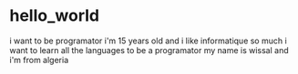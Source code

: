 # hello_world
i want to be programator 
i'm 15 years old and i like informatique so much i want to learn all the languages to be a programator 
my name is wissal and i'm from algeria 
